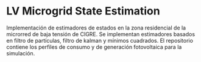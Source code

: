 # LV Microgrid State Estimation
Implementación de estimadores de estados en la zona residencial de la microrred de baja tensión de CIGRE. Se implementan estimadores basados en filtro de partículas, filtro de kalman y mínimos cuadrados.
El repositorio contiene los perfiles de consumo y de generación fotovoltaica para la simulación.
